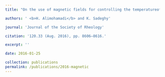 ```yaml
---
title: "On the use of magnetic fields for controlling the temperatureof hot spots on porous plaques in stenosis arteries [[Link]](https://www.semanticscholar.org/paper/On-the-Use-of-Magnetic-Fields-for-Controlling-the-Alimohamadi-Sadeghy/5194e29e9d9c8f451ad5a573433b264c2e512e93)"

authors: ' <b>H. Alimohamadi</b> and K. Sadeghy'

journal: 'Journal of the Society of Rheology'

citation: '120.33 (Aug. 2016), pp. 8606–8616.'

excerpt: ''

date: 2016-01-25

collection: publications
permalink: /publications/2016-magnetic
---
```


<!-- *Special issue J. Andrew McCammon Feschrift. -->
